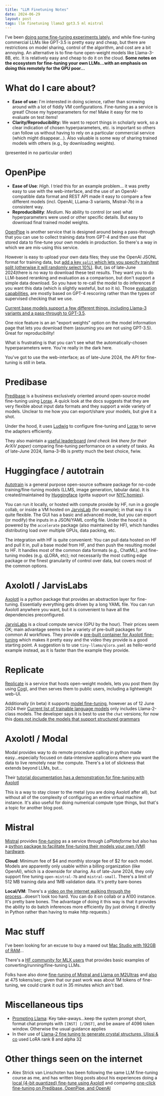 ```yaml
---
title: "LLM Finetuning Notes"
date: 2024-06-29
layout: post
tags: llm finetuning llama3 gpt3.5 ml mistral
---
```


I've been [doing some fine-tuning experiments lately](https://scholar.google.com/citations?view_op=view_citation&hl=en&user=zJC_7roAAAAJ&sortby=pubdate&citation_for_view=zJC_7roAAAAJ:hkOj_22Ku90C), and while
fine-tuning commercial LLMs like GPT-3.5 is pretty easy and cheap, but there are restrictions on model sharing, control of the algorithm, and cost are a bit annoying. An alternative is to fine-tune open-weight models like Llama-3-8B, etc.  It is relatively easy and cheap to do it on the cloud.  **Some notes on the ecosystem for fine-tuning your own LLMs...with an emphasis on doing this remotely for the GPU poor...**



# What do I care about?

- **Ease of use:**  I'm interested in doing science, rather than screwing around with a lot of fiddly VM configurations.  Fine-tuning as a service is great! Chose my hyperparameters for me!  Make it easy for me to evaluate on test items! 
- **Clarity/Reproducibility:**  We want to report things in scholarly work, so a clear indication of chosen hyperparameters, etc. is important so others can follow us without having to rely on a particular commercial service (which might disappear...).  Also valuable is some way of sharing trained models with others (e.g., by downloading weights). 


(presented in no particular order)

# OpenPipe

- **Ease of Use**: *High*. I tried this for an example problem... it was pretty easy to use with the web-interface, and the use of an OpenAI-compatible data format and REST API made it easy to compare a few different models (incl. OpenAI, LLama-3 variants, Mistral-7b) in a consistent way.  
- **Reproducibility**: *Medium*.  No ability to control (or see) what hyperparameters were used or other specific details.  But easy to download final trained model weights. 


[OpenPipe](https://docs.openpipe.ai/features/fine-tuning) is another service that is designed around being a pass-through that you can use to collect training data from GPT-4 and then use that stored data to fine-tune your own models in production. So there's a way in which we are mis-using this service.

However is easy to upload your own data files; they use the OpenAI JSONL format for training data, but [add a key `split` which lets you specify train/test split (otherwise it will randomly select 10%)](https://docs.openpipe.ai/features/uploading-data#additional-fields).  But, (as of late-June 2024)there is no way to download these test results.  They want you to do LLM-based reranking and evaluation as a comparison, but don't support a simple data download. So you have to re-call the model to do inferences if you want this data (which is slightly wasteful, but so it is). Those [evaluation capabilities](https://docs.openpipe.ai/features/evaluations), are mostly based on GPT-4 rescoring rather than the types of supervised checking that we use.

 [Current base models support a few different things, including Llama-3 variants  and a pass-through to GPT-3.5](https://docs.openpipe.ai/base-models).  

One nice feature is an an "export weights" option on the model information page that lets you download  them (assuming you are not using GPT-3.5). Great for reproducibility! 

What is frustrating is that you can't see what the automatically-chosen hyperparameters were. You're really in the dark here.

You've got to use the web-interface; as of late-June 2024, the API for fine-tuning is still in beta.


# Predibase

[Predibase](https://predibase.com) is a business exclusively oriented around open-source model fine-tuning using [Lorax](https://loraexchange.ai).  A quick look at the docs suggests that they are very flexible about input data formats and they support a wide variety of models.  Unclear to me how you can export/share your models, but give it a shot. 

Under the hood, it uses [Ludwig](https://Ludwig.ai) to configure fine-tuning and [Lorax](https://loraexchange.ai/) to serve the adapters efficiently.

They also maintain a [useful leaderboard](https://predibase.com/fine-tuning-index) *(and check link there for their ArXiV paper)* comparing fine-tuning performance on a variety of tasks. As of late-June 2024, llama-3-8b is pretty much the best choice, fwiw.

# Huggingface / autotrain

[Autotrain](hf.co/autotrain) is a general purpose open-source software package for no-code training/fine-tuning models (LLMS, image generation, tabular data). It is created/maintained by [Huggingface](https://huggingface.co) (gotta support our [NYC homies](https://maps.app.goo.gl/3UpDMTG8ArDG8SRK6)).  

You can run it locally, or hosted with compute provide by HF, run in a google collab, or inside a VM hosted on [JarvisLab](https://jarvislabs.ai/templates/autotrain) (for example); in that way it is quite flexible.  The GUI has a basic and advanced mode, but you can export (or modify) the inputs in a JSON/YAML config file.  Under the hood it is powered by the `accelerate` package (also maintained by HF), which handles distributing load over multiple GPUs, data packing, etc.

The integration with HF is quite convenient: You can pull data hosted on HF and pull it in, pull a base model from HF, and then push the resulting model to HF.  It handles most of the common data formats (e.g., ChatML), and fine-tuning modes (e.g. qLORA, etc); not necessarily the most cutting edge package or the finest granularity of control over data, but covers most of the common options.  


# Axolotl / JarvisLabs

[Axolotl](https://github.com/OpenAccess-AI-Collective/axolotl/) is a python package that provides an abstraction layer for fine-tuning.  Essentially everything gets driven by a long YAML file. You can run Axolotl anywhere you want, but it is convenient to have all the dependencies preconfigured.

[JarvisLabs](https://jarvislabs.ai) is a cloud compute service (GPU by the hour).  Their prices seem OK; main advantage seems to be a variety of pre-built packages for common AI workflows.  They provide a [pre-built container for Axolotl fine-tuning](
https://jarvislabs.ai/templates/axolotl) which makes it pretty easy and the video they provide is a good starting point.  A suggestion is to use `tiny-llama/qlora.yaml` as hello-world example instead, as it is faster than the example they provide.


# Replicate

[Replicate](https://replicate.com) is a service that hosts open-weight models, lets you post them (by using [Cog](https://github.com/replicate/cog)), and then serves them to public users, including a lightweight web-UI.  

Additionally (in beta) it supports [model fine-tuning](https://replicate.com/docs/guides/fine-tune-a-language-model), however as of 12 June 2024 their [Current list of trainable language models](https://replicate.com/docs/guides/fine-tune-a-language-model) only includes Llama-2-class models.   The developer says it is best to use the `chat` versions; for now this [does not include the models that support structured grammars](https://replicate.com/collections/language-models-with-grammar)


# Axolotl / Modal  

Modal provides way to do remote procedure calling in python made easy...especially focused on data-intensive applications where you want the data to live remotely near the compute.  There's a lot of slickness that extends beyond LLMs, but...

Their [tutorial documentation has a demonstration for fine-tuning with Axolotl](https://modal.com/docs/examples/llm-finetuning)

This is a way to stay closer to the metal (you are doing Axolotl after all), but without all of the complexity of configuring an entire virtual machine instance.  It's also useful for doing numerical compute type things, but that's a topic for another blog post.


# Mistral

[Mistral](https://mistral.ai) provides [fine-tuning](https://docs.mistral.ai/guides/finetuning) as a service through *LaPlateforme* but also has a [python package to facilitate fine-tuning their models your own (VM) hardware](https://github.com/mistralai/mistral-finetune/tree/main). 

**Cloud**: Minimum fee of $4 and monthly storage fee of $2 for each model.  Models are apparently only usable within a billing organization (like OpenAI), which is a downside for sharing.  As of late-June 2024, they only support fine tuning `open-mistral-7b` and `mistral-small`.  There's a limit of 512 MB training data and 1MB validation data. It's pretty bare-bones 

**Local/VM**:  There's a [video on the internet walking through the process](https://www.youtube.com/watch?v=bO-b5Soxzxk)...doesn't look too hard.  You can do it on collab or a A100 instance. It's pretty bare bones.  The advantage of doing it this way is that it provides the ability to do batch inferences more efficiently (by just driving it directly in Python rather than having to make http requests.)

# Mac stuff

I've been looking for an excuse to buy a maxed out [Mac Studio with 192GB of RAM](https://www.apple.com/mac-studio/specs/)...

There's a [HF community for MLX users](https://huggingface.co/docs/hub/en/mlx) that provides basic examples of converting/running/fine-tuning LLMs.

Folks have also done [fine-tuning of Mistral and Llama on M2Ultras](https://github.com/ml-explore/mlx-examples/tree/main/lora) and [also](https://github.com/ml-explore/mlx-examples/blob/main/llms/mlx_lm/LORA.md) at 475 tokens/sec; given that our past work was about 1M tokens of fine-tuning, we could crank it out in 35 minutes which ain't bad.  




# Miscellaneous tips

- [Prompting Llama](https://replicate.com/blog/how-to-prompt-llama): Key take-aways...keep the system prompt short, format chat prompts with `[INST] [/INST]`, and be aware of 4096 token window.  Otherwise the usual guidance applies
- In their use of [Llama-2 fine tuning to generate crystal structures, Ulissi & co](https://arxiv.org/pdf/2402.04379) used LoRA rank 8 and alpha 32 

# Other things seen on the internet

- Alex Strick van Linschoten has been following the same LLM fine-tuning course as me, and has written blog posts about his experiences doing a [local (4-bit quantized) fine-tune using Axolotl](https://mlops.systems/posts/2024-06-15-isafpr-first-finetune.html) and comparing [one-click fine-tuning on Predibase, OpenPipe, and OpenAI](https://mlops.systems/posts/2024-06-17-one-click-finetuning.html) 
